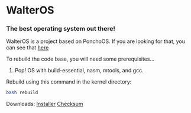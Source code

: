 # WalterOS
### The best operating system out there!

WalterOS is a project based on PonchoOS. If you are looking for that, you can see that [here](https://github.com/Absurdponcho/PonchoOS)


To rebuild the code base, you will need some prerequisites...
1. Pop! OS with build-essential, nasm, mtools, and gcc.

Rebuild using this command in the kernel directory: 

```bash
bash rebuild
```

Downloads: [Installer](https://drive.google.com/uc?export=download&id=1_xe7XNwd1z47QyKAagdWIePxgfoBCTVs) [Checksum](https://raw.githubusercontent.com/tuxisawesome/WalterOS/main/installer.md5)
